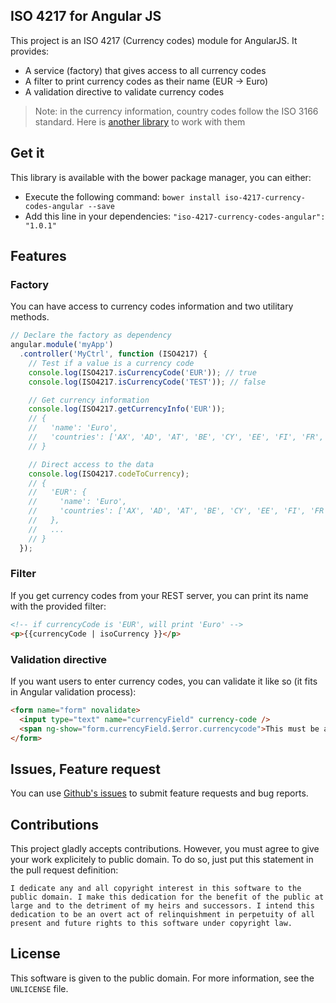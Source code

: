 ## ISO 4217 for Angular JS

This project is an ISO 4217 (Currency codes) module for AngularJS. It provides:

* A service (factory) that gives access to all currency codes
* A filter to print currency codes as their name (EUR -> Euro)
* A validation directive to validate currency codes

>Note: in the currency information, country codes follow the ISO 3166 standard. Here is [another library](http://rsertelon.github.io/iso-3166-country-codes-angular) to work with them

## Get it

This library is available with the bower package manager, you can either:

* Execute the following command: `bower install iso-4217-currency-codes-angular --save`
* Add this line in your dependencies: `"iso-4217-currency-codes-angular": "1.0.1"`

## Features

### Factory

You can have access to currency codes information and two utilitary methods.

```javascript
// Declare the factory as dependency
angular.module('myApp')
  .controller('MyCtrl', function (ISO4217) {
    // Test if a value is a currency code
    console.log(ISO4217.isCurrencyCode('EUR')); // true
    console.log(ISO4217.isCurrencyCode('TEST')); // false

    // Get currency information
    console.log(ISO4217.getCurrencyInfo('EUR'));
    // {
    //   'name': 'Euro',
    //   'countries': ['AX', 'AD', 'AT', 'BE', 'CY', 'EE', 'FI', 'FR', 'GF', ... ]
    // }

    // Direct access to the data
    console.log(ISO4217.codeToCurrency);
    // {
    //   'EUR': {
    //     'name': 'Euro',
    //     'countries': ['AX', 'AD', 'AT', 'BE', 'CY', 'EE', 'FI', 'FR', 'GF', ... ]
    //   },
    //   ...
    // }
  });
```

### Filter

If you get currency codes from your REST server, you can print its name with the provided filter:

```html
<!-- if currencyCode is 'EUR', will print 'Euro' -->
<p>{{currencyCode | isoCurrency }}</p>
```

### Validation directive

If you want users to enter currency codes, you can validate it like so (it fits in Angular validation process):

```html
<form name="form" novalidate>
  <input type="text" name="currencyField" currency-code />
  <span ng-show="form.currencyField.$error.currencycode">This must be a currency code!</span>
</form>
```

## Issues, Feature request

You can use [Github's issues](https://github.com/rsertelon/iso-4217-currency-codes-angular/issues) to submit feature requests and bug reports.

## Contributions

This project gladly accepts contributions. However, you must agree to give your work explicitely to public domain. To do so, just put this statement in the pull request definition:

```
I dedicate any and all copyright interest in this software to the
public domain. I make this dedication for the benefit of the public at
large and to the detriment of my heirs and successors. I intend this
dedication to be an overt act of relinquishment in perpetuity of all
present and future rights to this software under copyright law.
```

## License

This software is given to the public domain. For more information, see the `UNLICENSE` file.
